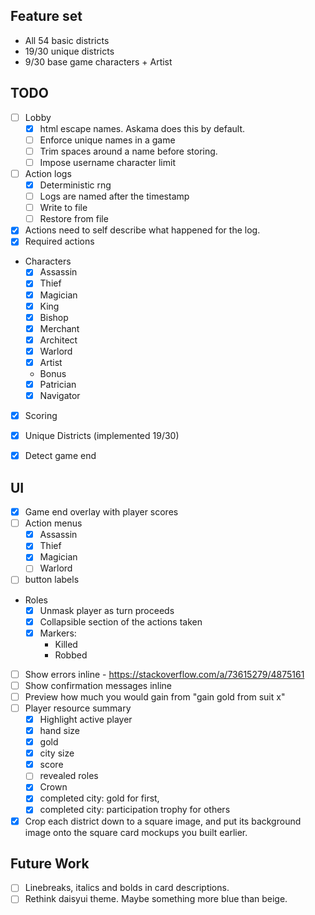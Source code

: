  ## Feature set
 - All 54 basic districts
 - 19/30 unique districts
 - 9/30 base game characters + Artist

## TODO
- [ ] Lobby
    - [x] html escape names. Askama does this by default.
    - [ ] Enforce unique names in a game
    - [ ] Trim spaces around a name before storing.
    - [ ] Impose username character limit

- [ ] Action logs
    - [x] Deterministic rng
    - [ ] Logs are named after the timestamp
    - [ ] Write to file
    - [ ] Restore from file

- [x] Actions need to self describe what happened for the log.
- [x] Required actions

- Characters 
    - [x] Assassin
    - [x] Thief
    - [x] Magician
    - [x] King
    - [x] Bishop
    - [x] Merchant
    - [x] Architect
    - [x] Warlord
    - [x] Artist
    - Bonus
    - [x] Patrician
    - [x] Navigator
- [x] Scoring
- [x] Unique Districts (implemented 19/30)
- [x] Detect game end


## UI
- [x] Game end overlay with player scores
- [ ] Action menus
    - [x] Assassin
    - [x] Thief
    - [x] Magician
    - [ ] Warlord

- [ ] button labels
- Roles
    - [x] Unmask player as turn proceeds
    - [x] Collapsible section of the actions taken
    - [x] Markers:
        - Killed
        - Robbed

- [ ] Show errors inline
        - https://stackoverflow.com/a/73615279/4875161
- [ ] Show confirmation messages inline
- [ ] Preview how much you would gain from "gain gold from suit x"
- [ ] Player resource summary
    - [x] Highlight active player
    - [x] hand size
    - [x] gold
    - [x] city size
    - [x] score
    - [ ] revealed roles
    - [x] Crown
    - [x] completed city: gold for first,
    - [x] completed city: participation trophy for others

- [x] Crop each district down to a square image, and put its background image onto the square card mockups you built earlier.

## Future Work
- [ ] Linebreaks, italics and bolds in card descriptions.
- [ ] Rethink daisyui theme. Maybe something more blue than beige.
